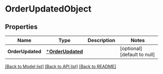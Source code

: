 # OrderUpdatedObject

## Properties

 Name             | Type                                 | Description | Notes                        
------------------|--------------------------------------|-------------|------------------------------
 **OrderUpdated** | [***OrderUpdated**](OrderUpdated.md) |             | [optional] [default to null] 

[[Back to Model list]](../README.md#documentation-for-models) [[Back to API list]](../README.md#documentation-for-api-endpoints) [[Back to README]](../README.md)

